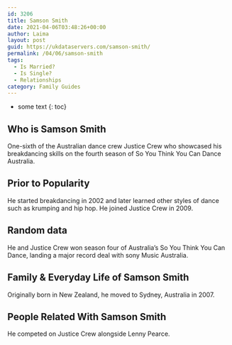 ```yaml
---
id: 3206
title: Samson Smith
date: 2021-04-06T03:48:26+00:00
author: Laima
layout: post
guid: https://ukdataservers.com/samson-smith/
permalink: /04/06/samson-smith
tags:
  - Is Married?
  - Is Single?
  - Relationships
category: Family Guides
---
```


* some text
{: toc}


## Who is Samson Smith
                  
                  
                  
One-sixth of the Australian dance crew Justice Crew who showcased his breakdancing skills on the fourth season of So You Think You Can Dance Australia.
                  
              
            
              
            
                
                
                
## Prior to Popularity
                  
                  
                  
He started breakdancing in 2002 and later learned other styles of dance such as krumping and hip hop. He joined Justice Crew in 2009.
                  
              
            
              
            
                
                
                
## Random data
                  
                  
                  
He and Justice Crew won season four of Australia&#8217;s So You Think You Can Dance, landing a major record deal with sony Music Australia.
                  
              
            
              
            
                
                
                
## Family & Everyday Life of Samson Smith
                  
                  
                  
Originally born in New Zealand, he moved to Sydney, Australia in 2007.
                  
              
            
              
            
                
                
                
## People Related With Samson Smith
                  
                  
                  
He competed on Justice Crew alongside Lenny Pearce.
                  
              
            
              
            
                
              
            
              
              
            
            
              
            
          
          
          